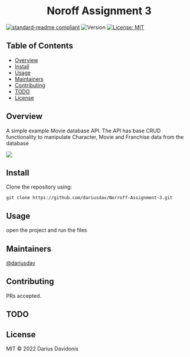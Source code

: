 <h1 align="center">Noroff Assignment 3</h1>
<p align="center">
<!-- Take a screenshot of the design of the server -->
</p>

[![standard-readme compliant](https://img.shields.io/badge/standard--readme-OK-green.svg?style=flat-square)](https://github.com/RichardLitt/standard-readme)
  <img alt="Version" src="https://img.shields.io/badge/version-0.1-blue.svg?cacheSeconds=2592000" />
  <a href="#" target="_blank">
    <img alt="License: MIT" src="https://img.shields.io/badge/License-MIT-yellow.svg" />
  </a>


## Table of Contents
-  [Overview](#Overview)
-  [Install](#install)
-  [Usage](#usage)
-  [Maintainers](#maintainers)
-  [Contributing](#contributing)
-  [TODO](#TODO)
-  [License](#license)

## Overview
A simple example Movie database API. The API has base CRUD functionality to manipulate Character, Movie and Franchise data from the database

<img src="/Norroff-Assignment-3/diagram.png" >

## Install

Clone the repository using:

```
git clone https://github.com/dariusdav/Norroff-Assignment-3.git
```

## Usage
 open the project and run the files


## Maintainers

[@dariusdav](https://github.com/dariusdav)

## Contributing

PRs accepted.

## TODO


## License

MIT © 2022  Darius Davidonis
